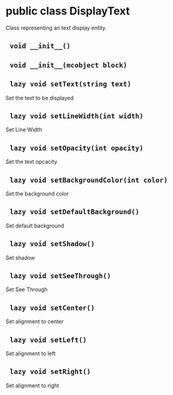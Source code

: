 # public class DisplayText
Class representing an text display entity.

## ` void __init__()`


## ` void __init__(mcobject block)`


## ` lazy void setText(string text)`
Set the text to be displayed

## ` lazy void setLineWidth(int width)`
Set Line Width

## ` lazy void setOpacity(int opacity)`
Set the text opcacity

## ` lazy void setBackgroundColor(int color)`
Set the background color

## ` lazy void setDefaultBackground()`
Set default background

## ` lazy void setShadow()`
Set shadow

## ` lazy void setSeeThrough()`
Set See Through

## ` lazy void setCenter()`
Set alignment to center

## ` lazy void setLeft()`
Set alignment to left

## ` lazy void setRight()`
Set alignment to right





